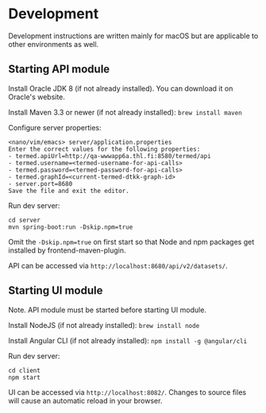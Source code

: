 # Development

Development instructions are written mainly for macOS but are applicable to
other environments as well.

## Starting API module

Install Oracle JDK 8 (if not already installed). You can download it on Oracle's
website.

Install Maven 3.3 or newer (if not already installed): `brew install maven`

Configure server properties:

    <nano/vim/emacs> server/application.properties
    Enter the correct values for the following properties:
    - termed.apiUrl=http://qa-wwwapp6a.thl.fi:8580/termed/api
    - termed.username=<termed-username-for-api-calls>
    - termed.password=<termed-password-for-api-calls>
    - termed.graphId=<current-termed-dtkk-graph-id>
    - server.port=8680
    Save the file and exit the editor.

Run dev server:

    cd server
    mvn spring-boot:run -Dskip.npm=true

Omit the `-Dskip.npm=true` on first start so that Node and npm packages get
installed by frontend-maven-plugin.

API can be accessed via `http://localhost:8680/api/v2/datasets/`.

## Starting UI module

Note. API module must be started before starting UI module.

Install NodeJS (if not already installed): `brew install node`

Install Angular CLI (if not already installed): `npm install -g @angular/cli`

Run dev server:

    cd client
    npm start

UI can be accessed via `http://localhost:8082/`. Changes to source files will
cause an automatic reload in your browser.
